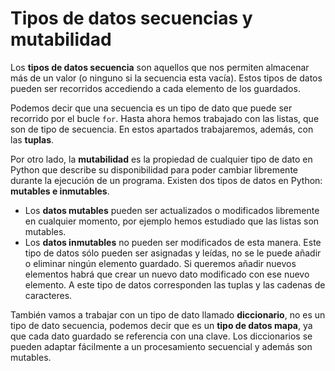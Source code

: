 # Tipos de datos secuencias y mutabilidad

Los **tipos de datos secuencia** son aquellos que nos permiten almacenar más de un valor (o ninguno si la secuencia esta vacía). Estos tipos de datos pueden ser recorridos accediendo a cada elemento de los guardados.

Podemos decir que una secuencia es un tipo de dato que puede ser recorrido por el bucle `for`.
Hasta ahora hemos trabajado con las listas, que son de tipo de secuencia. En estos apartados trabajaremos, además, con las **tuplas**.

Por otro lado, la **mutabilidad** es la propiedad de cualquier tipo de dato en Python que describe su disponibilidad para poder cambiar libremente durante la ejecución de un programa. Existen dos tipos de datos en Python: **mutables e inmutables**.

* Los **datos mutables** pueden ser actualizados o modificados libremente en cualquier momento, por ejemplo hemos estudiado que las listas son mutables.
* Los **datos inmutables** no pueden ser modificados de esta manera. Este tipo de datos sólo pueden ser asignadas y leídas, no se le puede añadir o eliminar ningún elemento guardado. Si queremos añadir nuevos elementos habrá que crear un nuevo dato modificado con ese nuevo elemento. A este tipo de datos corresponden las tuplas y las cadenas de caracteres.

También vamos a trabajar con un tipo de dato llamado **diccionario**, no es un tipo de dato secuencia, podemos decir que es un **tipo de datos mapa**, ya que cada dato guardado se referencia con una clave. Los diccionarios se pueden adaptar fácilmente a un procesamiento secuencial y además son mutables.